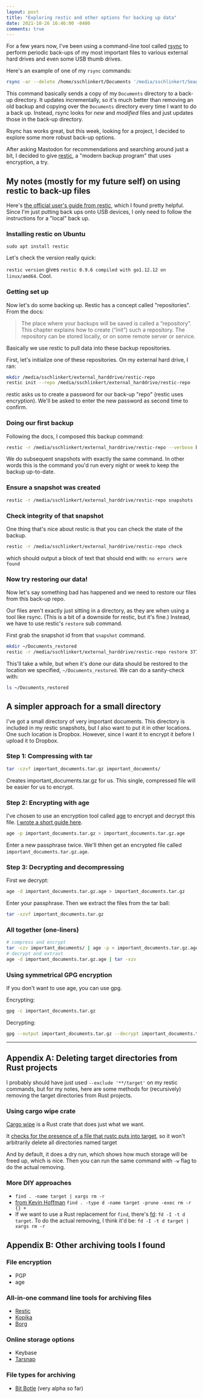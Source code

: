 ```yaml
---
layout: post
title: "Exploring restic and other options for backing up data"
date: 2021-10-26 16:46:00 -0400
comments: true
---
```


For a few years now, I've been using a command-line tool called [rsync](https://rsync.samba.org/) to perform periodic back-ups of my most important files to various external hard drives and even some USB thumb drives. 

Here's an example of one of my `rsync` commands:

```bash
rsync -ar --delete /home/sschlinkert/Documents '/media/sschlinkert/Seagate 4TB/back-ups-rsync/'
```

This command basically sends a copy of my `Documents` directory to a back-up directory. It updates incrementally, so it's much better than removing an old backup and copying over the `Documents` directory every time I want to do a back up. Instead, rsync looks for _new_ and _modified_ files and just updates those in the back-up directory.

Rsync has works great, but this week, looking for a project, I decided to explore some more robust back-up options. 

After asking Mastodon for recommendations and searching around just a bit, I decided to give [restic](https://restic.net/), a "modern backup program" that uses encryption, a try. 

## My notes (mostly for my future self) on using restic to back-up files

Here's [the official user's guide from restic](https://restic.readthedocs.io/en/latest/020_installation.html), which I found pretty helpful. Since I'm just putting back ups onto USB devices, I only need to follow the instructions for a "local" back up.

### Installing restic on Ubuntu

`sudo apt install restic`

Let's check the version really quick:

`restic version` gives `restic 0.9.6 compiled with go1.12.12 on linux/amd64`. Cool.

### Getting set up

Now let's do some backing up. Restic has a concept called "repositories". From the docs:

> The place where your backups will be saved is called a “repository”. This chapter explains how to create (“init”) such a repository. The repository can be stored locally, or on some remote server or service. 

Basically we use restic to pull data into these backup repositories. 

First, let's initialize one of these repositories. On my external hard drive, I ran:

```bash
mkdir /media/sschlinkert/external_harddrive/restic-repo
restic init --repo /media/sschlinkert/external_harddrive/restic-repo
```

restic asks us to create a password for our back-up "repo" (restic uses encryption). We'll be asked to enter the new password as second time to confirm.

### Doing our first backup

Following the docs, I composed this backup command:

```bash
restic -r /media/sschlinkert/external_harddrive/restic-repo --verbose backup /home/sschlinkert/
```

We do subsequent snapshots with exactly the same command. In other words this is the command you'd run every night or week to keep the backup up-to-date.

### Ensure a snapshot was created

```bash
restic -r /media/sschlinkert/external_harddrive/restic-repo snapshots
```

### Check integrity of that snapshot

One thing that's nice about restic is that you can check the state of the backup.

```bash
restic -r /media/sschlinkert/external_harddrive/restic-repo check
```

which should output a block of text that should end with: `no errors were found`

### Now try restoring our data!

Now let's say something bad has happened and we need to restore our files from this back-up repo. 

Our files aren't exactly just sitting in a directory, as they are when using a tool like rsync. (This is a bit of a downside for restic, but it's fine.) Instead, we have to use restic's `restore` sub command.

First grab the snapshot id from that `snapshot` command.

```bash
mkdir ~/Documents_restored
restic -r /media/sschlinkert/external_harddrive/restic-repo restore 37769142 --target ~/Documents_restored
```

This'll take a while, but when it's done our data should be restored to the location we specified, `~/Documents_restored`.  We can do a sanity-check with:

```bash
ls ~/Documents_restored
```

## A simpler approach for a small directory

I've got a small directory of very important documents. This directory is included in my restic snapshots, but I also want to put it in other locations. One such location is Dropbox. However, since I want it to encrypt it before I upload it to Dropbox.

### Step 1: Compressing with tar

```bash
tar -czvf important_documents.tar.gz important_documents/
```

Creates important_documents.tar.gz for us. This single, compressed file will be easier for us to encrypt.

### Step 2: Encrypting with age

I've chosen to use an encryption tool called [age](https://github.com/FiloSottile/age) to encrypt and decrypt this file. [I wrote a short guide here](https://sts10.github.io/2021/09/06/exploring-age-1-point-0.html).

```bash
age -p important_documents.tar.gz > important_documents.tar.gz.age
```

Enter a new passphrase twice. We'll thhen get an encrypted file called `important_documents.tar.gz.age`.

### Step 3: Decrypting and decompressing

First we decrypt:  

```bash
age -d important_documents.tar.gz.age > important_documents.tar.gz
```

Enter your passphrase. Then we extract the files from the tar ball:

```bash
tar -xzvf important_documents.tar.gz
```

### All together (one-liners)

```bash
# compress and encrypt
tar -czv important_documents/ | age -p > important_documents.tar.gz.age
# decrypt and extraxt
age -d important_documents.tar.gz.age | tar -xzv
```

### Using symmetrical GPG encryption

If you don't want to use age, you can use gpg. 

Encrypting:
```bash
gpg -c important_documents.tar.gz
```

Decrypting:
```bash
gpg --output important_documents.tar.gz --decrypt important_documents.tar.gz.gpg
```

--- 

## Appendix A: Deleting target directories from Rust projects

I probably should have just used `--exclude '**/target'` on my restic commands, but for my notes, here are some methods for (recursively) removing the target directories from Rust projects.

### Using cargo wipe crate

[Cargo wipe](https://github.com/mihai-dinculescu/cargo-wipe) is a Rust crate that does just what we want.
   
It [checks for the presence of a file that rustc puts into target](https://github.com/mihai-dinculescu/cargo-wipe/blob/ddbe3ab0c64feb15d1254c28d1b211cce17bb46d/src/dir_helpers.rs#L45), so it won't arbitrarily delete all directories named target 

And by default, it does a dry run, which shows how much storage will be freed up, which is nice. Then you can run the same command with `-w` flag to do the actual removing.

### More DIY approaches

- `find . -name target | xargs rm -r`
- [from Kevin Hoffman](https://twitter.com/KevinHoffman/status/1250077166982828033) `find . -type d -name target -prune -exec rm -r {} +`
- If we want to use a Rust replacement for `find`, there's [fd](https://github.com/sharkdp/fd): `fd -I -t d target`. To do the actual removing, I think it'd be: `fd -I -t d target | xargs rm -r`

## Appendix B: Other archiving tools I found

### File encryption
- PGP
- age

### All-in-one command line tools for archiving files
- [Restic](https://restic.net/)
- [Kopika](https://kopia.io/docs/) 
- [Borg](https://www.borgbackup.org/)

### Online storage options
- Keybase
- [Tarsnap](https://www.tarsnap.com/)

### File types for archiving
- [Bit Botle](https://code.lag.net/robey/bitbottle) (very alpha so far)
